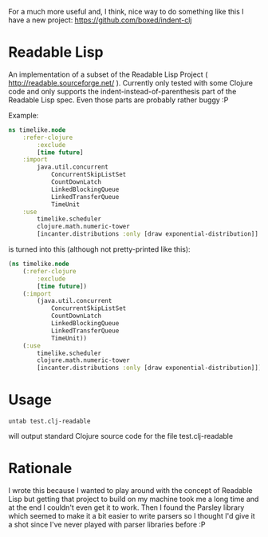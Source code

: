 For a much more useful and, I think, nice way to do something like this I have a new project: https://github.com/boxed/indent-clj


Readable Lisp
=============

An implementation of a subset of the Readable Lisp Project ( http://readable.sourceforge.net/ ). 
Currently only tested with some Clojure code and only supports the indent-instead-of-parenthesis 
part of the Readable Lisp spec. Even those parts are probably rather buggy :P

Example:

```clojure
ns timelike.node
    :refer-clojure
        :exclude
        [time future]
    :import
        java.util.concurrent
            ConcurrentSkipListSet
            CountDownLatch
            LinkedBlockingQueue
            LinkedTransferQueue
            TimeUnit
    :use
        timelike.scheduler
        clojure.math.numeric-tower
        [incanter.distributions :only [draw exponential-distribution]]
```

is turned into this (although not pretty-printed like this):

```clojure
(ns timelike.node
    (:refer-clojure
        :exclude
        [time future])
    (:import
        (java.util.concurrent
            ConcurrentSkipListSet
            CountDownLatch
            LinkedBlockingQueue
            LinkedTransferQueue
            TimeUnit))
    (:use
        timelike.scheduler
        clojure.math.numeric-tower
        [incanter.distributions :only [draw exponential-distribution]]))
```

Usage
=====

```untab test.clj-readable``` 

will output standard Clojure source code for the file test.clj-readable

Rationale
=========

I wrote this because I wanted to play around with the concept of Readable Lisp but 
getting that project to build on my machine took me a long time and at the end I 
couldn't even get it to work. Then I found the Parsley library which seemed to make
it a bit easier to write parsers so I thought I'd give it a shot since I've never 
played with parser libraries before :P
